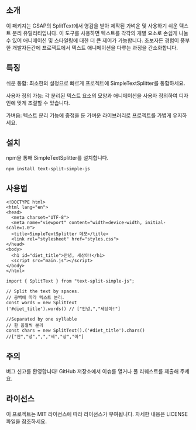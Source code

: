 ## 소개
이 패키지는 GSAP의 SplitText에서 영감을 받아 제작된 가벼운 및 사용하기 쉬운 텍스트 분리 유틸리티입니다. 이 도구를 사용하면 텍스트를 각각의 개별 요소로 손쉽게 나눌 수 있어 애니메이션 및 스타일링에 대한 더 큰 제어가 가능합니다. 초보자든 경험이 풍부한 개발자든간에  프로젝트에서 텍스트 애니메이션을 다루는 과정을 간소화합니다.

## 특징
쉬운 통합: 최소한의 설정으로 빠르게 프로젝트에 SimpleTextSplitter를 통합하세요.

사용자 정의 가능: 각 분리된 텍스트 요소의 모양과 애니메이션을 사용자 정의하여 디자인에 맞게 조절할 수 있습니다.

가벼움: 텍스트 분리 기능에 중점을 둔 가벼운 라이브러리로 프로젝트를 가볍게 유지하세요.

## 설치
npm을 통해 SimpleTextSplitter를 설치합니다.

```
npm install text-split-simple-js
```

## 사용법

```
<!DOCTYPE html>
<html lang="en">
<head>
  <meta charset="UTF-8">
  <meta name="viewport" content="width=device-width, initial-scale=1.0">
  <title>SimpleTextSplitter 데모</title>
  <link rel="stylesheet" href="styles.css">
</head>
<body>
  <h1 id="diet_title">안녕, 세상아!</h1>
  <script src="main.js"></script>
</body>
</html>
```
```
import { SplitText } from "text-split-simple-js";

// Split the text by spaces.
// 공백에 따라 텍스트 분리.
const words = new SplitText
('#diet_title').words() // ["안녕,","세상아!"]

//Separated by one syllable
// 한 음절씩 분리
const chars = new SplitText().('#diet_title').chars() //["안","녕",",","세","상","아"]

```
## 주의
버그 신고를 환영합니다! GitHub 저장소에서 이슈를 열거나 풀 리퀘스트를 제출해 주세요.

## 라이선스
이 프로젝트는 MIT 라이선스에 따라 라이선스가 부여됩니다. 자세한 내용은 LICENSE 파일을 참조하세요.
